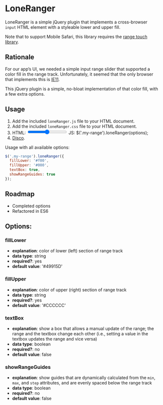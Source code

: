 # LoneRanger

LoneRanger is a simple jQuery plugin that implements a cross-browser `input` HTML element with a styleable lower and upper fill.

Note that to support Mobile Safari, this library requires the [range touch library](https://github.com/docdis/range-touch).

## Rationale

For our app’s UI, we needed a simple input range slider that supported a color fill in the range track. Unfortunately, it seemed that the only browser that implements this is [IE11](https://msdn.microsoft.com/en-us/library/hh771824(v=vs.85).aspx).

This jQuery plugin is a simple, no-bloat implementation of that color fill, with a few extra options.

## Usage

1. Add the included `loneRanger.js` file to your HTML document.
2. Add the included `loneRanger.css` file to your HTML document.
3. HTML: <input type='range' class='my-range' min='0' max='100' step='10' />
   JS: $('.my-range').loneRanger(options);
4. [Disco](https://www.youtube.com/watch?v=T9tbyvwldEE).

Usage with all available options:

```js
$('.my-range').loneRanger({
  fillLower: '#f00',
  fillUpper: '#000',
  textBox: true,
  showRangeGuides: true
});
```

## Roadmap

* Completed options
* Refactored in ES6

## Options:

### fillLower
* __explanation__: color of lower (left) section of range track
* __data type__: string
* __required?__: yes
* __default value__: '#49915D'

### fillUpper
* __explanation__: color of upper (right) section of range track
* __data type__: string
* __required?__: yes
* __default value__: '#CCCCCC'

### textBox
* __explanation__: show a box that allows a manual update of the range; the range and the textbox change each other (i.e., setting a value in the textbox updates the range and vice versa)
* __data type__: boolean
* __required?__: no
* __default value__: false

### showRangeGuides
* __explanation__: show guides that are dynamically calculated from the `min`, `max`, and `step` attributes, and are evenly spaced below the range track
* __data type__: boolean
* __required?__: no
* __default value__: false

